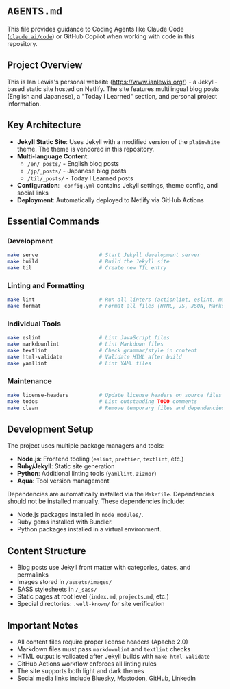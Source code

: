 # `AGENTS.md`

This file provides guidance to Coding Agents like Claude Code
([`claude.ai/code`](https://claude.ai/code)) or GitHub Copilot when working with
code in this repository.

## Project Overview

This is Ian Lewis's personal website (https://www.ianlewis.org/) - a
Jekyll-based static site hosted on Netlify. The site features multilingual blog
posts (English and Japanese), a "Today I Learned" section, and personal project
information.

## Key Architecture

- **Jekyll Static Site**: Uses Jekyll with a modified version of the
  `plainwhite` theme. The theme is vendored in this repository.
- **Multi-language Content**:
    - `/en/_posts/` - English blog posts
    - `/jp/_posts/` - Japanese blog posts
    - `/til/_posts/` - Today I Learned posts
- **Configuration**: `_config.yml` contains Jekyll settings, theme config, and
  social links
- **Deployment**: Automatically deployed to Netlify via GitHub Actions

## Essential Commands

### Development

```bash
make serve                    # Start Jekyll development server
make build                    # Build the Jekyll site
make til                      # Create new TIL entry
```

### Linting and Formatting

```bash
make lint                     # Run all linters (actionlint, eslint, markdownlint, textlint, yamllint, etc.)
make format                   # Format all files (HTML, JS, JSON, Markdown, SASS, YAML)
```

### Individual Tools

```bash
make eslint                   # Lint JavaScript files
make markdownlint             # Lint Markdown files
make textlint                 # Check grammar/style in content
make html-validate            # Validate HTML after build
make yamllint                 # Lint YAML files
```

### Maintenance

```bash
make license-headers          # Update license headers on source files
make todos                    # List outstanding TODO comments
make clean                    # Remove temporary files and dependencies
```

## Development Setup

The project uses multiple package managers and tools:

- **Node.js**: Frontend tooling (`eslint`, `prettier`, `textlint`, etc.)
- **Ruby/Jekyll**: Static site generation
- **Python**: Additional linting tools (`yamllint`, `zizmor`)
- **Aqua**: Tool version management

Dependencies are automatically installed via the `Makefile`. Dependencies should
not be installed manually. These dependencies include:

- Node.js packages installed in `node_modules/`.
- Ruby gems installed with Bundler.
- Python packages installed in a virtual environment.

## Content Structure

- Blog posts use Jekyll front matter with categories, dates, and permalinks
- Images stored in `/assets/images/`
- SASS stylesheets in `/_sass/`
- Static pages at root level (`index.md`, `projects.md`, etc.)
- Special directories: `.well-known/` for site verification

## Important Notes

- All content files require proper license headers (Apache 2.0)
- Markdown files must pass `markdownlint` and `textlint` checks
- HTML output is validated after Jekyll builds with `make html-validate`
- GitHub Actions workflow enforces all linting rules
- The site supports both light and dark themes
- Social media links include Bluesky, Mastodon, GitHub, LinkedIn
